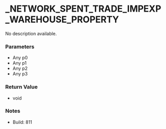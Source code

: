 # _NETWORK_SPENT_TRADE_IMPEXP_WAREHOUSE_PROPERTY

No description available.

### Parameters
* Any p0
* Any p1
* Any p2
* Any p3

### Return Value
* void

### Notes
* Build: 811

